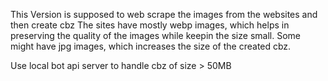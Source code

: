 This Version is supposed to web scrape the images from the websites and then create cbz
The sites have mostly webp images, which helps in preserving the quality of the images while keepin the size small. Some might have jpg images, which increases the size of the created cbz.

Use local bot api server to handle cbz of size > 50MB